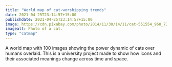 ```yaml
---
title: "World map of cat-worshipping trends"
date: 2021-04-25T23:14:57+15:00 
publishdate: 2021-04-25T23:14:57+15:00 
image: https://cdn.pixabay.com/photo/2014/11/30/14/11/cat-551554_960_720.jpg
imagealt: Photo of a cat.
type: "catmap"
---
```


A world map with 100 images showing the power dynamic of cats over humans overlaid. This is a university project made to show how icons and their associated meanings change across time and space.